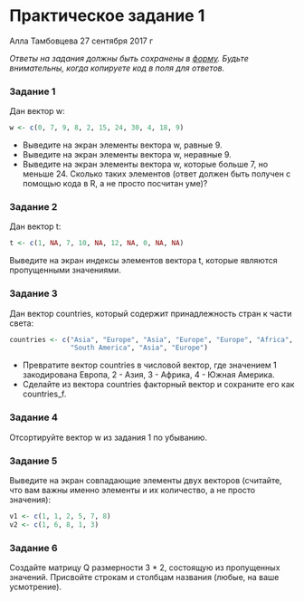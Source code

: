 Практическое задание 1
================
Алла Тамбовцева
27 сентября 2017 г

*Ответы на задания должны быть сохранены в [форму](https://goo.gl/forms/JRs8IW2yNyPOnNzf2). Будьте внимательны, когда копируете код в поля для ответов.*

### Задание 1

Дан вектор w:

``` r
w <- c(0, 7, 9, 8, 2, 15, 24, 30, 4, 18, 9)
```

-   Выведите на экран элементы вектора w, равные 9.
-   Выведите на экран элементы вектора w, неравные 9.
-   Выведите на экран элементы вектора w, которые больше 7, но меньше 24. Сколько таких элементов (ответ должен быть получен с помощью кода в R, а не просто посчитан уме)?

### Задание 2

Дан вектор t:

``` r
t <- c(1, NA, 7, 10, NA, 12, NA, 0, NA, NA)
```

Выведите на экран индексы элементов вектора t, которые являются пропущенными значениями.

### Задание 3

Дан вектор countries, который содержит принадлежность стран к части света:

``` r
countries <- c("Asia", "Europe", "Asia", "Europe", "Europe", "Africa", "South America", 
               "South America", "Asia", "Europe") 
```

-   Превратите вектор countries в числовой вектор, где значением 1 закодирована Европа, 2 - Азия, 3 - Африка, 4 - Южная Америка.
-   Сделайте из вектора countries факторный вектор и сохраните его как countries\_f.

### Задание 4

Отсортируйте вектор w из задания 1 по убыванию.

### Задание 5

Выведите на экран совпадающие элементы двух векторов (считайте, что вам важны именно элементы и их количество, а не просто значения):

``` r
v1 <- c(1, 1, 2, 5, 7, 8)
v2 <- c(1, 6, 8, 1, 3)
```

### Задание 6

Создайте матрицу Q размерности 3 \* 2, состоящую из пропущенных значений. Присвойте строкам и столбцам названия (любые, на ваше усмотрение).
